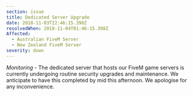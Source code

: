 ```yaml
---
section: issue
title: Dedicated Server Upgrade
date: 2018-11-03T22:46:15.398Z
resolvedWhen: 2018-11-04T01:46:15.398Z
Affected:
  - Australian FiveM Server
  - New Zealand FiveM Server
severity: down
---
```

*Monitoring* - The dedicated server that hosts our FiveM game servers is currently undergoing routine security upgrades and maintenance. We anticipate to have this completed by mid this afternoon. We apologise for any inconvenience.
